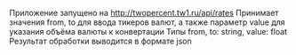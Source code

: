 Приложение запущено на http://twopercent.tw1.ru/api/rates
Принимает значения from, to для ввода тикеров валют, а также параметр value для указания объёма валюты к конвертации
Типы from, to: string, value: float
Результат обработки выводится в формате json
